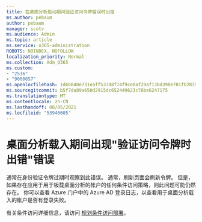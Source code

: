 ```yaml
---
title: 在桌面分析启动期间验证访问令牌错误时出错
ms.author: pebaum
author: pebaum
manager: scotv
ms.audience: Admin
ms.topic: article
ms.service: o365-administration
ROBOTS: NOINDEX, NOFOLLOW
localization_priority: Normal
ms.collection: Adm_O365
ms.custom:
- "2536"
- "9000657"
ms.openlocfilehash: 1d6b840e731eaff537d8f74f9ce0af29af13bd390e701fb2835e8718b4521158
ms.sourcegitcommit: b5f7da89a650d2915dc652449623c78be6247175
ms.translationtype: MT
ms.contentlocale: zh-CN
ms.lasthandoff: 08/05/2021
ms.locfileid: "53946605"
---
```

# <a name="there-was-an-error-validating-access-token-error-during-desktop-analytics-onboarding"></a>桌面分析载入期间出现"验证访问令牌时出错"错误

通常在身份验证令牌过期时观察到此错误。 通常，刷新页面会刷新令牌。 但是，如果存在应用于用于板载桌面分析的帐户的任何条件访问策略，则此问题可能仍然存在。 你可以查看 Azure 门户中的 Azure AD 登录日志，以查看用于桌面分析载入的帐户是否有登录失败。

有关条件访问详细信息，请访问 [规划条件访问部署](https://docs.microsoft.com/azure/active-directory/conditional-access/plan-conditional-access)。